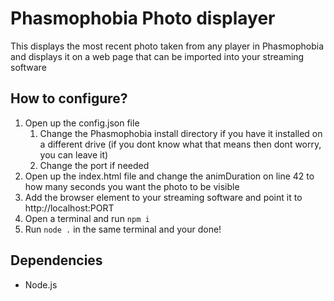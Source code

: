 # Phasmophobia Photo displayer
 This displays the most recent photo taken from any player in Phasmophobia and displays it on a web page that can be imported into your streaming software
## How to configure?
1. Open up the config.json file
    1. Change the Phasmophobia install directory if you have it installed on a different drive (if you dont know what that means then dont worry, you can leave it)
    2. Change the port if needed
2. Open up the index.html file and change the animDuration on line 42 to how many seconds you want the photo to be visible
3. Add the browser element to your streaming software and point it to http://localhost:PORT
4. Open a terminal and run `npm i`
5. Run `node .` in the same terminal and your done!
## Dependencies
- Node.js